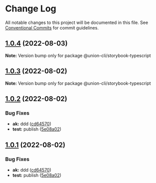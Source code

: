 # Change Log

All notable changes to this project will be documented in this file.
See [Conventional Commits](https://conventionalcommits.org) for commit guidelines.

## [1.0.4](https://gitee.com/sparkparis123/lerna-cli/compare/@union-cli/storybook-typescript@1.0.2...@union-cli/storybook-typescript@1.0.4) (2022-08-03)

**Note:** Version bump only for package @union-cli/storybook-typescript





## [1.0.3](https://gitee.com/sparkparis123/lerna-cli/compare/@union-cli/storybook-typescript@1.0.2...@union-cli/storybook-typescript@1.0.3) (2022-08-02)

**Note:** Version bump only for package @union-cli/storybook-typescript





## [1.0.2](https://gitee.com/sparkparis123/lerna-cli/compare/@union-cli/storybook-typescript@1.0.3...@union-cli/storybook-typescript@1.0.2) (2022-08-02)


### Bug Fixes

* **ak:** ddd ([cd64570](https://gitee.com/sparkparis123/lerna-cli/commits/cd645707c68574971bdde3e82062d12ea1fede41))
* **test:** publish ([5e08a02](https://gitee.com/sparkparis123/lerna-cli/commits/5e08a02e1dbf25a2d378ca8804957391e8a6d8e9))





## [1.0.1](https://gitee.com/sparkparis123/lerna-cli/compare/@union-cli/storybook-typescript@1.0.3...@union-cli/storybook-typescript@1.0.1) (2022-08-02)


### Bug Fixes

* **ak:** ddd ([cd64570](https://gitee.com/sparkparis123/lerna-cli/commits/cd645707c68574971bdde3e82062d12ea1fede41))
* **test:** publish ([5e08a02](https://gitee.com/sparkparis123/lerna-cli/commits/5e08a02e1dbf25a2d378ca8804957391e8a6d8e9))
